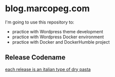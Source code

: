 # blog.marcopeg.com

I'm going to use this repository to:

- practice with Wordpress theme development
- practice with Wordpress Docker environment
- practice with Docker and DockerHumble project

## Release Codename

[each release is an italian type of dry pasta](https://en.wikipedia.org/wiki/List_of_pasta)